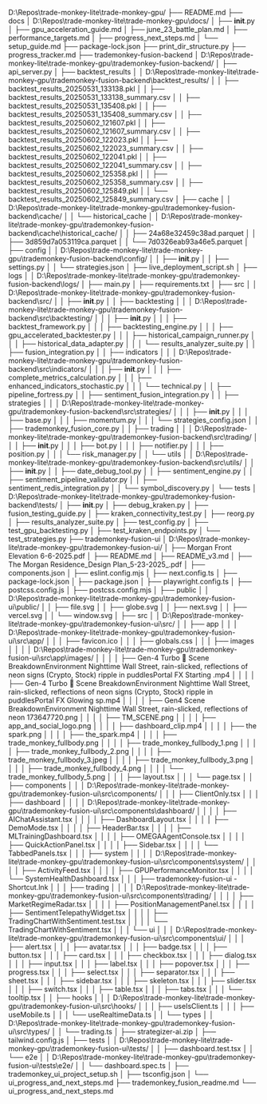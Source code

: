 D:\Repos\trade-monkey-lite\trade-monkey-gpu/
├── README.md
├── docs
│   D:\Repos\trade-monkey-lite\trade-monkey-gpu\docs/
│   ├── __init__.py
│   ├── gpu_acceleration_guide.md
│   ├── june_23_battle_plan.md
│   ├── performance_targets.md
│   ├── progress_next_steps.md
│   └── setup_guide.md
├── package-lock.json
├── print_dir_structure.py
├── progress_tracker.md
├── trademonkey-fusion-backend
│   D:\Repos\trade-monkey-lite\trade-monkey-gpu\trademonkey-fusion-backend/
│   ├── api_server.py
│   ├── backtest_results
│   │   D:\Repos\trade-monkey-lite\trade-monkey-gpu\trademonkey-fusion-backend\backtest_results/
│   │   ├── backtest_results_20250531_133138.pkl
│   │   ├── backtest_results_20250531_133138_summary.csv
│   │   ├── backtest_results_20250531_135408.pkl
│   │   ├── backtest_results_20250531_135408_summary.csv
│   │   ├── backtest_results_20250602_121607.pkl
│   │   ├── backtest_results_20250602_121607_summary.csv
│   │   ├── backtest_results_20250602_122023.pkl
│   │   ├── backtest_results_20250602_122023_summary.csv
│   │   ├── backtest_results_20250602_122041.pkl
│   │   ├── backtest_results_20250602_122041_summary.csv
│   │   ├── backtest_results_20250602_125358.pkl
│   │   ├── backtest_results_20250602_125358_summary.csv
│   │   ├── backtest_results_20250602_125849.pkl
│   │   └── backtest_results_20250602_125849_summary.csv
│   ├── cache
│   │   D:\Repos\trade-monkey-lite\trade-monkey-gpu\trademonkey-fusion-backend\cache/
│   │   └── historical_cache
│   │       D:\Repos\trade-monkey-lite\trade-monkey-gpu\trademonkey-fusion-backend\cache\historical_cache/
│   │       ├── 24a68e32459c38ad.parquet
│   │       ├── 3d859d7a053119ca.parquet
│   │       └── 7d0326eab93a46e5.parquet
│   ├── config
│   │   D:\Repos\trade-monkey-lite\trade-monkey-gpu\trademonkey-fusion-backend\config/
│   │   ├── __init__.py
│   │   ├── settings.py
│   │   └── strategies.json
│   ├── live_deployment_script.sh
│   ├── logs
│   │   D:\Repos\trade-monkey-lite\trade-monkey-gpu\trademonkey-fusion-backend\logs/
│   ├── main.py
│   ├── requirements.txt
│   ├── src
│   │   D:\Repos\trade-monkey-lite\trade-monkey-gpu\trademonkey-fusion-backend\src/
│   │   ├── __init__.py
│   │   ├── backtesting
│   │   │   D:\Repos\trade-monkey-lite\trade-monkey-gpu\trademonkey-fusion-backend\src\backtesting/
│   │   │   ├── __init__.py
│   │   │   ├── backtest_framework.py
│   │   │   ├── backtesting_engine.py
│   │   │   ├── gpu_accelerated_backtester.py
│   │   │   ├── historical_campaign_runner.py
│   │   │   ├── historical_data_adapter.py
│   │   │   └── results_analyzer_suite.py
│   │   ├── fusion_integration.py
│   │   ├── indicators
│   │   │   D:\Repos\trade-monkey-lite\trade-monkey-gpu\trademonkey-fusion-backend\src\indicators/
│   │   │   ├── __init__.py
│   │   │   ├── complete_metrics_calculation.py
│   │   │   ├── enhanced_indicators_stochastic.py
│   │   │   └── technical.py
│   │   ├── pipeline_fortress.py
│   │   ├── sentiment_fusion_integration.py
│   │   ├── strategies
│   │   │   D:\Repos\trade-monkey-lite\trade-monkey-gpu\trademonkey-fusion-backend\src\strategies/
│   │   │   ├── __init__.py
│   │   │   ├── base.py
│   │   │   ├── momentum.py
│   │   │   └── strategies_config.json
│   │   ├── trademonkey_fusion_core.py
│   │   ├── trading
│   │   │   D:\Repos\trade-monkey-lite\trade-monkey-gpu\trademonkey-fusion-backend\src\trading/
│   │   │   ├── __init__.py
│   │   │   ├── bot.py
│   │   │   ├── notifier.py
│   │   │   ├── position.py
│   │   │   └── risk_manager.py
│   │   └── utils
│   │       D:\Repos\trade-monkey-lite\trade-monkey-gpu\trademonkey-fusion-backend\src\utils/
│   │       ├── __init__.py
│   │       ├── date_debug_tool.py
│   │       ├── sentiment_engine.py
│   │       ├── sentiment_pipeline_validator.py
│   │       ├── sentiment_redis_integration.py
│   │       └── symbol_discovery.py
│   └── tests
│       D:\Repos\trade-monkey-lite\trade-monkey-gpu\trademonkey-fusion-backend\tests/
│       ├── __init__.py
│       ├── debug_kraken.py
│       ├── fusion_testing_guide.py
│       ├── kraken_connectivity_test.py
│       ├── reorg.py
│       ├── results_analyzer_suite.py
│       ├── test_config.py
│       ├── test_gpu_backtesting.py
│       ├── test_kraken_endpoints.py
│       └── test_strategies.py
├── trademonkey-fusion-ui
│   D:\Repos\trade-monkey-lite\trade-monkey-gpu\trademonkey-fusion-ui/
│   ├── Morgan Front Elevation 6-6-2025.pdf
│   ├── README.md
│   ├── README_v3.md
│   ├── The Morgan Residence_Design Plan_5-23-2025_.pdf
│   ├── components.json
│   ├── eslint.config.mjs
│   ├── next.config.ts
│   ├── package-lock.json
│   ├── package.json
│   ├── playwright.config.ts
│   ├── postcss.config.js
│   ├── postcss.config.mjs
│   ├── public
│   │   D:\Repos\trade-monkey-lite\trade-monkey-gpu\trademonkey-fusion-ui\public/
│   │   ├── file.svg
│   │   ├── globe.svg
│   │   ├── next.svg
│   │   ├── vercel.svg
│   │   └── window.svg
│   ├── src
│   │   D:\Repos\trade-monkey-lite\trade-monkey-gpu\trademonkey-fusion-ui\src/
│   │   ├── app
│   │   │   D:\Repos\trade-monkey-lite\trade-monkey-gpu\trademonkey-fusion-ui\src\app/
│   │   │   ├── favicon.ico
│   │   │   ├── globals.css
│   │   │   ├── images
│   │   │   │   D:\Repos\trade-monkey-lite\trade-monkey-gpu\trademonkey-fusion-ui\src\app\images/
│   │   │   │   ├── Gen-4 Turbo 🔹 Scene BreakdownEnvironment Nighttime Wall Street, rain-slicked, reflections of neon signs (Crypto, Stock) ripple in puddlesPortal FX  Starting .mp4
│   │   │   │   ├── Gen-4 Turbo 🔹 Scene BreakdownEnvironment Nighttime Wall Street, rain-slicked, reflections of neon signs (Crypto, Stock) ripple in puddlesPortal FX Glowing sp.mp4
│   │   │   │   ├── Gen4  Scene BreakdownEnvironment Nighttime Wall Street, rain-slicked, reflections of neon 173647720.png
│   │   │   │   ├── TM_SCENE.png
│   │   │   │   ├── app_and_social_logo.png
│   │   │   │   ├── dashboard_clip.mp4
│   │   │   │   ├── the spark.png
│   │   │   │   ├── the_spark.mp4
│   │   │   │   ├── trade_monkey_fullbody.png
│   │   │   │   ├── trade_monkey_fullbody_1.png
│   │   │   │   ├── trade_monkey_fullbody_2.png
│   │   │   │   ├── trade_monkey_fullbody_3.jpeg
│   │   │   │   ├── trade_monkey_fullbody_3.png
│   │   │   │   ├── trade_monkey_fullbody_4.png
│   │   │   │   └── trade_monkey_fullbody_5.png
│   │   │   ├── layout.tsx
│   │   │   └── page.tsx
│   │   ├── components
│   │   │   D:\Repos\trade-monkey-lite\trade-monkey-gpu\trademonkey-fusion-ui\src\components/
│   │   │   ├── ClientOnly.tsx
│   │   │   ├── dashboard
│   │   │   │   D:\Repos\trade-monkey-lite\trade-monkey-gpu\trademonkey-fusion-ui\src\components\dashboard/
│   │   │   │   ├── AIChatAssistant.tsx
│   │   │   │   ├── DashboardLayout.tsx
│   │   │   │   ├── DemoMode.tsx
│   │   │   │   ├── HeaderBar.tsx
│   │   │   │   ├── MLTrainingDashboard.tsx
│   │   │   │   ├── OMEGAAgentConsole.tsx
│   │   │   │   ├── QuickActionPanel.tsx
│   │   │   │   ├── Sidebar.tsx
│   │   │   │   └── TabbedPanels.tsx
│   │   │   ├── system
│   │   │   │   D:\Repos\trade-monkey-lite\trade-monkey-gpu\trademonkey-fusion-ui\src\components\system/
│   │   │   │   ├── ActivityFeed.tsx
│   │   │   │   ├── GPUPerformanceMonitor.tsx
│   │   │   │   └── SystemHealthDashboard.tsx
│   │   │   ├── trademonkey-fusion-ui - Shortcut.lnk
│   │   │   ├── trading
│   │   │   │   D:\Repos\trade-monkey-lite\trade-monkey-gpu\trademonkey-fusion-ui\src\components\trading/
│   │   │   │   ├── MarketRegimeRadar.tsx
│   │   │   │   ├── PositionManagementPanel.tsx
│   │   │   │   ├── SentimentTelepathyWidget.tsx
│   │   │   │   ├── TradingChartWithSentiment.test.tsx
│   │   │   │   └── TradingChartWithSentiment.tsx
│   │   │   └── ui
│   │   │       D:\Repos\trade-monkey-lite\trade-monkey-gpu\trademonkey-fusion-ui\src\components\ui/
│   │   │       ├── alert.tsx
│   │   │       ├── avatar.tsx
│   │   │       ├── badge.tsx
│   │   │       ├── button.tsx
│   │   │       ├── card.tsx
│   │   │       ├── checkbox.tsx
│   │   │       ├── dialog.tsx
│   │   │       ├── input.tsx
│   │   │       ├── label.tsx
│   │   │       ├── popover.tsx
│   │   │       ├── progress.tsx
│   │   │       ├── select.tsx
│   │   │       ├── separator.tsx
│   │   │       ├── sheet.tsx
│   │   │       ├── sidebar.tsx
│   │   │       ├── skeleton.tsx
│   │   │       ├── slider.tsx
│   │   │       ├── switch.tsx
│   │   │       ├── table.tsx
│   │   │       ├── tabs.tsx
│   │   │       └── tooltip.tsx
│   │   ├── hooks
│   │   │   D:\Repos\trade-monkey-lite\trade-monkey-gpu\trademonkey-fusion-ui\src\hooks/
│   │   │   ├── useIsClient.ts
│   │   │   ├── useMobile.ts
│   │   │   └── useRealtimeData.ts
│   │   └── types
│   │       D:\Repos\trade-monkey-lite\trade-monkey-gpu\trademonkey-fusion-ui\src\types/
│   │       └── trading.ts
│   ├── strategizer-ai.zip
│   ├── tailwind.config.js
│   ├── tests
│   │   D:\Repos\trade-monkey-lite\trade-monkey-gpu\trademonkey-fusion-ui\tests/
│   │   ├── dashboard.test.tsx
│   │   └── e2e
│   │       D:\Repos\trade-monkey-lite\trade-monkey-gpu\trademonkey-fusion-ui\tests\e2e/
│   │       └── dashboard.spec.ts
│   ├── trademonkey_ui_project_setup.sh
│   ├── tsconfig.json
│   └── ui_progress_and_next_steps.md
├── trademonkey_fusion_readme.md
└── ui_progress_and_next_steps.md
